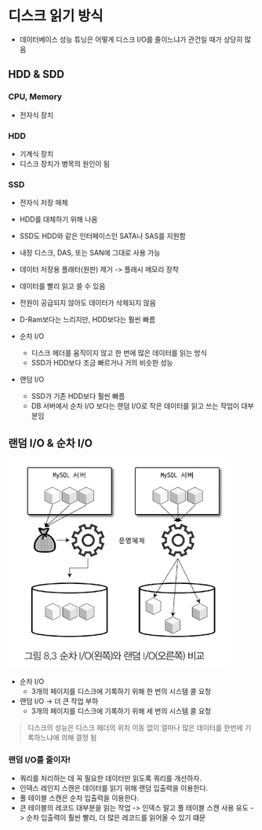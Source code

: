 # 디스크 읽기 방식 
- 데이터베이스 성능 튜닝은 어떻게 디스크 I/O를 줄이느냐가 관건일 때가 상당히 많음 

## HDD & SDD
### CPU, Memory
- 전자식 장치 

### HDD
- 기계식 장치
- 디스크 장치가 병목의 원인이 됨

### SSD
- 전자식 저장 매체 
- HDD를 대체하기 위해 나옴 
- SSD도 HDD와 같은 인터페이스인 SATA나 SAS를 지원함 
- 내장 디스크, DAS, 또는 SAN에 그대로 사용 가능 
- 데이터 저장용 플래터(원판) 제거 -> 플래시 메모리 장착 
- 데이터를 빨리 읽고 쓸 수 있음 
- 전원이 공급되지 않아도 데이터가 삭제되지 않음
- D-Ram보다는 느리지만, HDD보다는 훨씬 빠름


- 순차 I/O
  - 디스크 헤더를 움직이지 않고 한 번에 많은 데이터를 읽는 방식 
  - SSD가 HDD보다 조금 빠르거나 거의 비슷한 성능 


- 랜덤 I/O
  - SSD가 기존 HDD보다 훨씬 빠름
  - DB 서버에서 순차 I/O 보다는 랜덤 I/O로 작은 데이터를 읽고 쓰는 작업이 대부분임 


## 랜덤 I/O & 순차 I/O
![img.png](img.png)
- 순차 I/O
  - 3개의 페이지를 디스크에 기록하기 위해 한 번의 시스템 콜 요청 
- 랜덤 I/O -> 더 큰 작업 부하 
  - 3개의 페이지를 디스크에 기록하기 위해 세 번의 시스템 콜 요청
> 디스크의 성능은 디스크 헤더의 위치 이동 없이 얼마나 많은 데이터를 한번에 기록하느냐에 의해 결정 됨


### 랜덤 I/O를 줄이자!
- 쿼리를 처리하는 데 꼭 필요한 데이터만 읽도록 쿼리를 개선하자.
- 인덱스 레인지 스캔은 데이터를 읽기 위해 랜덤 입출력을 이용한다.
- 풀 테이블 스캔은 순차 입출력을 이용한다.
- 큰 테이블의 레코드 대부분을 읽는 작업 -> 인덱스 말고 풀 테이블 스캔 사용 유도 -> 순차 입출력이 훨씬 빨리, 더 많은 레코드를 읽어올 수 있기 떄문 
